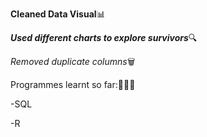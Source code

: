 **Cleaned Data Visual**📊

**_Used different charts to explore survivors_**🔍

*Removed duplicate columns*🗑

Programmes learnt so far:👨🏾‍💻

-SQL 

-R
